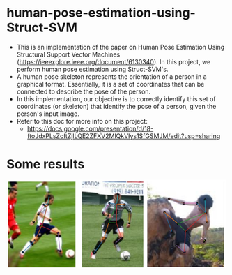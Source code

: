 # human-pose-estimation-using-Struct-SVM
  - This is an implementation of the paper on Human Pose Estimation Using Structural Support Vector Machines (https://ieeexplore.ieee.org/document/6130340). In this project, we perform human pose estimation using Struct-SVM's.
  - A human pose skeleton represents the orientation of a person in a graphical format. Essentially, it is a set of coordinates that can be connected to describe the pose of the person.
  - In this implementation, our objective is to correctly identify this set of coordinates (or skeleton) that identify the pose of a person, given the person's input image.
  - Refer to this doc for more info on this project:
    - https://docs.google.com/presentation/d/18-ftoJdxPLsZcftZjlLQE2ZFXV2MlQkVIys1SfGSMJM/edit?usp=sharing
    
# Some results

![Results1](results1.jpg)
